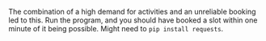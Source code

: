 The combination of a high demand for activities and an unreliable booking led to this. Run the program, and you should have booked a slot within one minute of it being possible. Might need to `pip install requests`.     

